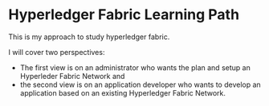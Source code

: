 # Hyperledger Fabric Learning Path
This is my approach to study hyperledger fabric.

I will cover two perspectives: 

- The first view is on an administrator who wants the plan and setup an Hyperleder Fabric Network and
- the second view is on an application developer who wants to develop an application based on an existing Hyperledger Fabric Network.
